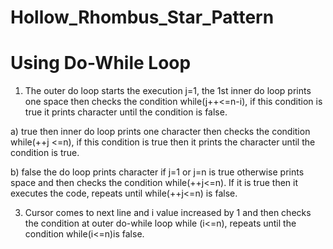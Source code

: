 # Hollow_Rhombus_Star_Pattern
# Using Do-While Loop

1) The outer do loop starts the execution j=1, the 1st inner do loop prints one space then checks the condition while(j++<=n-i), if this condition is true it prints character until the condition is false.

a) true then inner do loop prints one character then checks the condition while(++j <=n), if this condition is true then it prints the character until the condition is true.

b) false the do loop prints character if j=1 or j=n is true otherwise prints space and then checks the condition while(++j<=n). If it is true then it executes the code, repeats until while(++j<=n) is false.

3) Cursor comes to next line and i value increased by 1 and then checks the condition at outer do-while loop while (i<=n), repeats until the condition while(i<=n)is false.
